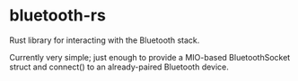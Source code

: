 # bluetooth-rs

Rust library for interacting with the Bluetooth stack.


Currently very simple; just enough to provide a MIO-based BluetoothSocket struct and connect() to an already-paired Bluetooth device.
